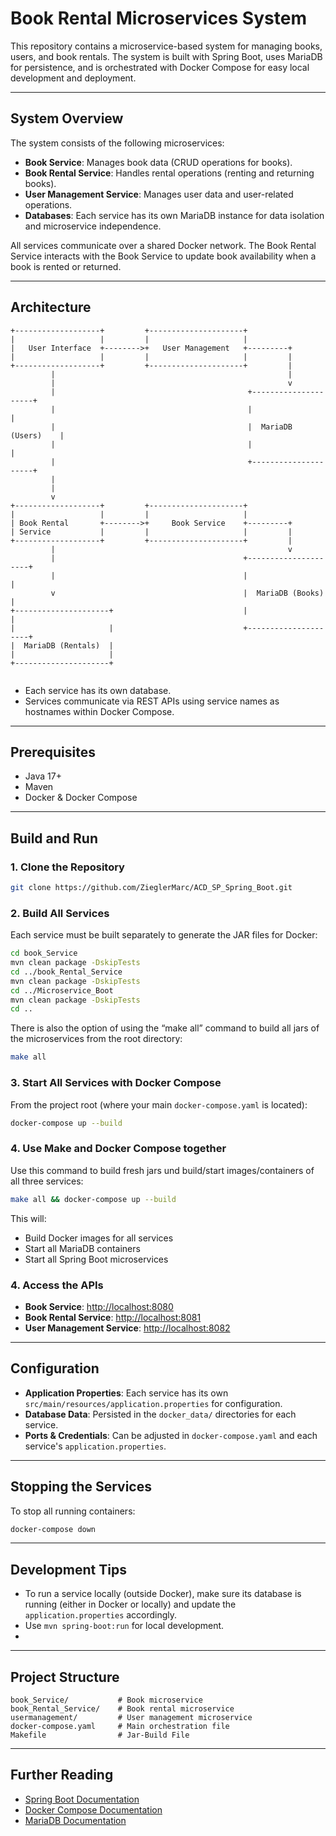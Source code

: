 # Book Rental Microservices System

This repository contains a microservice-based system for managing books, users, and book rentals. The system is built with Spring Boot, uses MariaDB for persistence, and is orchestrated with Docker Compose for easy local development and deployment.

---

## System Overview

The system consists of the following microservices:

- **Book Service**: Manages book data (CRUD operations for books).
- **Book Rental Service**: Handles rental operations (renting and returning books).
- **User Management Service**: Manages user data and user-related operations.
- **Databases**: Each service has its own MariaDB instance for data isolation and microservice independence.

All services communicate over a shared Docker network. The Book Rental Service interacts with the Book Service to update book availability when a book is rented or returned.

---

## Architecture

```
+-------------------+         +---------------------+
|                   |         |                     |
|   User Interface  +-------->+   User Management   +---------+
|                   |         |                     |         |
+-------------------+         +---------------------+         |
         |                                                    |
         |                                                    v
         |                                           +---------------------+
         |                                           |                     |
         |                                           |  MariaDB (Users)    |
         |                                           |                     |
         |                                           +---------------------+
         |                                          
         |                                          
         v                                          
+-------------------+         +---------------------+
|                   |         |                     |
| Book Rental       +-------->+     Book Service    +---------+
| Service           |         |                     |         |
+-------------------+         +---------------------+         |
         |                                                    v
         |                                          +---------------------+
         |                                          |                     |
         v                                          |  MariaDB (Books)    |
+---------------------+                             |                     |
|                     |                             +---------------------+
|  MariaDB (Rentals)  |                            
|                     |                            
+---------------------+                          
                                         
```

- Each service has its own database.
- Services communicate via REST APIs using service names as hostnames within Docker Compose.

---

## Prerequisites

- Java 17+
- Maven
- Docker & Docker Compose

---

## Build and Run

### 1. Clone the Repository

```sh
git clone https://github.com/ZieglerMarc/ACD_SP_Spring_Boot.git
```

### 2. Build All Services

Each service must be built separately to generate the JAR files for Docker:

```sh
cd book_Service
mvn clean package -DskipTests
cd ../book_Rental_Service
mvn clean package -DskipTests
cd ../Microservice_Boot
mvn clean package -DskipTests
cd ..
```

There is also the option of using the “make all” command to build all jars of the microservices from the root directory:

```sh
make all
```


### 3. Start All Services with Docker Compose

From the project root (where your main `docker-compose.yaml` is located):

```sh
docker-compose up --build
```

### 4. Use Make and Docker Compose together

Use this command to build fresh jars und build/start images/containers of all three services:

```sh
make all && docker-compose up --build
```

This will:
- Build Docker images for all services
- Start all MariaDB containers
- Start all Spring Boot microservices

### 4. Access the APIs

- **Book Service**: [http://localhost:8080](http://localhost:8080)
- **Book Rental Service**: [http://localhost:8081](http://localhost:8081)
- **User Management Service**: [http://localhost:8082](http://localhost:8082)

---

## Configuration

- **Application Properties**: Each service has its own `src/main/resources/application.properties` for configuration.
- **Database Data**: Persisted in the `docker_data/` directories for each service.
- **Ports & Credentials**: Can be adjusted in `docker-compose.yaml` and each service's `application.properties`.

---

## Stopping the Services

To stop all running containers:

```sh
docker-compose down
```

---

## Development Tips

- To run a service locally (outside Docker), make sure its database is running (either in Docker or locally) and update the `application.properties` accordingly.
- Use `mvn spring-boot:run` for local development.
- 
---

## Project Structure

```
book_Service/           # Book microservice
book_Rental_Service/    # Book rental microservice
usermanagement/         # User management microservice
docker-compose.yaml     # Main orchestration file
Makefile                # Jar-Build File
```

---

## Further Reading

- [Spring Boot Documentation](https://spring.io/projects/spring-boot)
- [Docker Compose Documentation](https://docs.docker.com/compose/)
- [MariaDB Documentation](https://mariadb.com/kb/en/documentation/)
